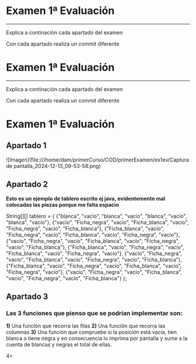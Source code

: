 # Examen 1ª Evaluación

---

Explica a continación cada apartado del examen

Con cada apartado realiza un commit diferente

# Examen 1ª Evaluación

---

Explica a continación cada apartado del examen

Con cada apartado realiza un commit diferente

# Examen 1ª Evaluación
## Apartado 1

![Imagen](file:///home/dam/primerCurso/COD/primerExamen/ex1ev/Captura de pantalla_2024-12-13_09-53-58.png)


## Apartado 2

**Esto es un ejemplo de tablero escrito ej java, evidentemente mal colocadas las piezas porque me falta espacio**

String[][] tablero = {
{"blanca", "vacío", "blanca", "vacío", "blanca", "vacío", "blanca", "vacío"},
{"vacío", "Ficha_negra", "vacío", "Ficha_blanca", "vacío", "Ficha_negra", "vacío", "Ficha_blanca"},
{"Ficha_blanca", "vacío", "Ficha_negra", "vacío", "Ficha_blanca", "vacío", "Ficha_negra", "vacío"},
{"vacío", "Ficha_negra", "vacío", "Ficha_blanca", "vacío", "Ficha_negra", "vacío", "Ficha_blanca"},
{"Ficha_blanca", "vacío", "Ficha_negra", "vacío", "Ficha_blanca", "vacío", "Ficha_negra", "vacío"},
{"vacío", "Ficha_negra", "vacío", "Ficha_blanca", "vacío", "Ficha_negra", "vacío", "Ficha_blanca"},
{"Ficha_blanca", "vacío", "Ficha_negra", "vacío", "Ficha_blanca", "vacío", "Ficha_negra", "vacío"},
{"vacío", "Ficha_negra", "vacío", "Ficha_blanca", "vacío", "Ficha_negra", "vacío", "Ficha_blanca"}
};

## Apartado 3


### Las 3 funciones que pienso que se podrían implementar son:

**1)** Una función que recorra las filas
**2)** Una función que recorra las columnas
**3)** Una función que compruebe si la posición está vacia, tien blanca o tiene negra y en consecuencia lo imprima por pantalla y sume a la cuenta de blancas y negras el total de ellas.

4=